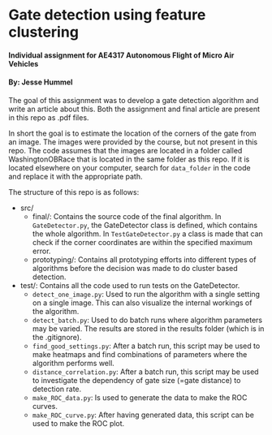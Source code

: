 # Gate detection using feature clustering
#### Individual assignment for AE4317 Autonomous Flight of Micro Air Vehicles
#### By: Jesse Hummel

The goal of this assignment was to develop a gate detection algorithm and write an article about this. Both the
assignment and final article are present in this repo as .pdf files.

In short the goal is to estimate the location of the corners of the gate from an image. The images were provided by the
course, but not present in this repo. The code assumes that the images are located in a folder called WashingtonOBRace
that is located in the same folder as this repo. If it is located elsewhere on your computer, search for `data_folder`
in the code and replace it with the appropriate path.

The structure of this repo is as follows:
* src/
    * final/: Contains the source code of the final algorithm. In `GateDetector.py`, the GateDetector class is defined,
      which contains the whole algorithm. In `TestGateDetector.py` a class is made that can check if the corner coordinates
      are within the specified maximum error.
    * prototyping/: Contains all prototyping efforts into different types of algorithms before the decision was made to
      do cluster based detection.
* test/: Contains all the code used to run tests on the GateDetector.
    * `detect_one_image.py`: Used to run the algorithm with a single setting on a single image. This can also visualize
      the internal workings of the algorithm.
    * `detect_batch.py`: Used to do batch runs where algorithm parameters may be varied. The results are stored in the
      results folder (which is in the .gitignore).
    * `find_good_settings.py`: After a batch run, this script may be used to make heatmaps and find combinations of
       parameters where the algorithm performs well.
    * `distance_correlation.py`: After a batch run, this script may be used to investigate the dependency of gate
       size (=gate distance) to detection rate.
    * `make_ROC_data.py`: Is used to generate the data to make the ROC curves.
    * `make_ROC_curve.py`: After having generated data, this script can be used to make the ROC plot.
